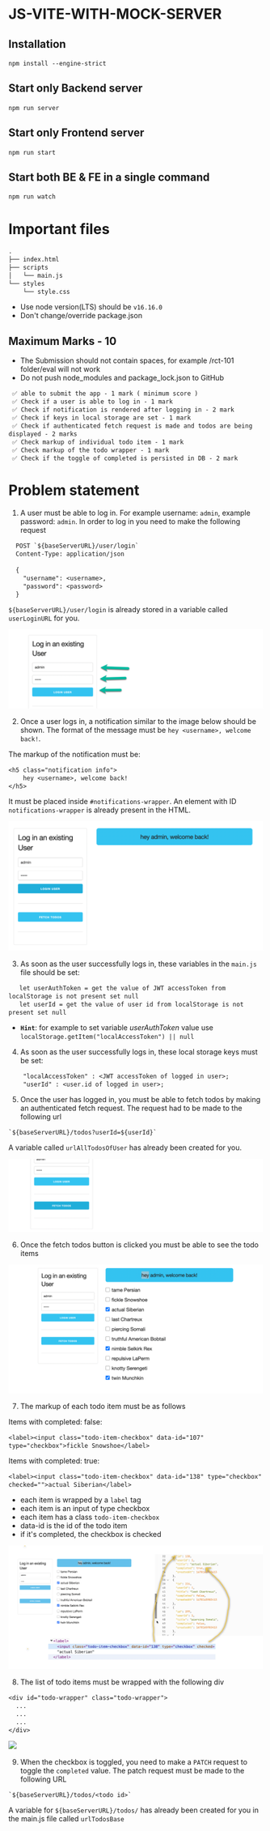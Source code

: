 # JS-VITE-WITH-MOCK-SERVER

## Installation
```
npm install --engine-strict
```

## Start only Backend server
```
npm run server
```

## Start only Frontend server
```
npm run start
```

## Start both BE & FE in a single command
```
npm run watch
```

# Important files
```
.
├── index.html
├── scripts
│   └── main.js
└── styles
    └── style.css
```

- Use node version(LTS) should be `v16.16.0`
- Don't change/override package.json

## Maximum Marks - 10

- The Submission should not contain spaces, for example /rct-101 folder/eval will not work
- Do not push node_modules and package_lock.json to GitHub

```
 ✅ able to submit the app - 1 mark ( minimum score )
 ✅ Check if a user is able to log in - 1 mark
 ✅ Check if notification is rendered after logging in - 2 mark
 ✅ Check if keys in local storage are set - 1 mark
 ✅ Check if authenticated fetch request is made and todos are being displayed - 2 marks
 ✅ Check markup of individual todo item - 1 mark
 ✅ Check markup of the todo wrapper - 1 mark
 ✅ Check if the toggle of completed is persisted in DB - 2 mark
```

# Problem statement

1. A user must be able to log in. For example username: `admin`, example password: `admin`. In order to log in you need to make the following request
```
  POST `${baseServerURL}/user/login`
  Content-Type: application/json

  {
    "username": <username>,
    "password": <password>
  }
```

`${baseServerURL}/user/login` is already stored in a variable called `userLoginURL` for you.

![](readme-images/2022-12-09-20-23-23.png)

2. Once a user logs in, a notification similar to the image below should be shown. The format of the message must be `hey <username>, welcome back!`. 

The markup of the notification must be: 
```
<h5 class="notification info">
    hey <username>, welcome back!
</h5>
```
It must be placed inside `#notifications-wrapper`. An element with ID `notifications-wrapper` is already present in the HTML.

![](readme-images/2022-12-09-20-21-22.png)   

3. As soon as the user successfully logs in, these variables in the `main.js` file should be set:
```
   let userAuthToken = get the value of JWT accessToken from localStorage is not present set null 
   let userId = get the value of user id from localStorage is not present set null
```
- **`Hint`**: for example to set variable *userAuthToken* value use `localStorage.getItem("localAccessToken") || null`

4. As soon as the user successfully logs in, these local storage keys must be set:
```
    "localAccessToken" : <JWT accessToken of logged in user>;
    "userId" : <user.id of logged in user>;
```

5. Once the user has logged in, you must be able to fetch todos by making an authenticated fetch request. The request had to be made to the following url

```
`${baseServerURL}/todos?userId=${userId}`
```
A variable called `urlAllTodosOfUser` has already been created for you.


![](readme-images/2022-12-09-20-34-43.png)

6. Once the fetch todos button is clicked you must be able to see the todo items

![](readme-images/2022-12-09-20-36-59.png)

7. The markup of each todo item must be as follows

Items with completed: false: 
```
<label><input class="todo-item-checkbox" data-id="107" type="checkbox">fickle Snowshoe</label>
```
Items with completed: true: 
```
<label><input class="todo-item-checkbox" data-id="138" type="checkbox" checked="">actual Siberian</label>
```
- each item is wrapped by a `label` tag
- each item is an input of type checkbox
- each item has a class `todo-item-checkbox`
- data-id is the id of the todo item
- if it's completed, the checkbox is checked

![](readme-images/2022-12-09-20-55-03.png)

8. The list of todo items must be wrapped with the following div

```
<div id="todo-wrapper" class="todo-wrapper">
  ...
  ...
  ...
</div>
```

![](https://i.imgur.com/CPAJHDU.png)

9. When the checkbox is toggled, you need to make a `PATCH` request to toggle the `completed` value. The patch request must be made to the following URL

```
`${baseServerURL}/todos/<todo id>`
```
A variable for `${baseServerURL}/todos/` has already been created for you in the main.js file called `urlTodosBase`